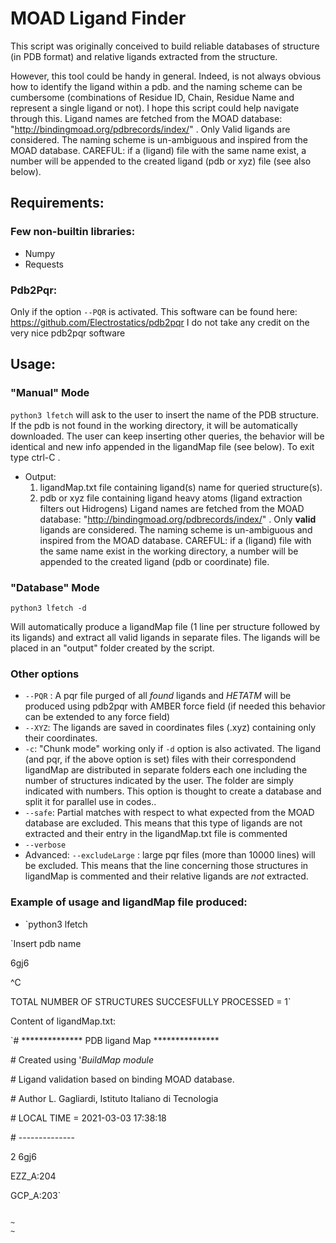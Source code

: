 # MOAD Ligand Finder
This script was originally conceived to build reliable databases of structure (in PDB format) and relative ligands extracted from the structure.

However, this tool could be handy in general. Indeed, is not always obvious how to identify the ligand within a pdb. and the naming scheme can be cumbersome (combinations of Residue ID, Chain, Residue Name and represent a single ligand or not). I hope this script could help navigate through this. 
Ligand names are fetched from the MOAD database: "http://bindingmoad.org/pdbrecords/index/"  . Only Valid ligands are considered.
The naming scheme is un-ambiguous and inspired from the MOAD database. CAREFUL: if a (ligand) file with the same name exist, 
a number will be appended to the created ligand (pdb or xyz) file (see also below).


## Requirements:

### Few non-builtin libraries:
* Numpy
* Requests

### Pdb2Pqr:
Only if the option `--PQR` is activated.
This software can be found here: https://github.com/Electrostatics/pdb2pqr 
I do not take any credit on the very nice pdb2pqr software

## Usage:
### "Manual" Mode
`python3 lfetch`
will ask to the user to insert the name of the PDB structure. 
If the pdb is not found in the working directory, it will be automatically downloaded.
The user can keep inserting other queries, the behavior will be identical and new info appended in the ligandMap file (see below).
To exit type ctrl-C .

* Output: 
  1. ligandMap.txt file containing ligand(s) name for queried structure(s).
  1. pdb or xyz file containing ligand heavy atoms (ligand extraction filters out Hidrogens)
Ligand names are fetched from the MOAD database: "http://bindingmoad.org/pdbrecords/index/"  . Only **valid** ligands are considered.
The naming scheme is un-ambiguous and inspired from the MOAD database. CAREFUL: if a (ligand) file with the same name exist in the working directory, 
a number will be appended to the created ligand (pdb or coordinate) file.

### "Database" Mode
`python3 lfetch -d`

Will automatically produce a ligandMap file (1 line per structure followed by its ligands) and extract all valid ligands in separate files.
The ligands will be placed in an "output" folder created by the script.

### Other options

* `--PQR` : A pqr file purged of all *found* ligands and *HETATM* will be produced using pdb2pqr with AMBER force field (if needed this behavior can be extended to any force field)
* `--XYZ`: The ligands are saved in coordinates files (.xyz) containing only their coordinates.
* `-c`: "Chunk mode" working only if `-d` option is also activated. The ligand (and pqr, if the above option is set) files with their correspondend ligandMap are distributed in separate folders each one including the number of structures indicated by the user. The folder are simply indicated with numbers. This option is thought to create a database and split it for parallel use in codes..
* `--safe`: Partial matches with respect to what expected from the MOAD database are excluded. This means that this type of ligands are not extracted and their entry in the ligandMap.txt file is commented
* `--verbose`
* Advanced: `--excludeLarge` : large pqr files (more than 10000 lines) will be excluded. This means that the line concerning those structures in ligandMap is commented and their relative ligands are *not* extracted.

### Example of usage and ligandMap file produced:

* `python3 lfetch

`Insert pdb name

6gj6

^C 

TOTAL NUMBER OF STRUCTURES SUCCESFULLY PROCESSED = 1`

Content of ligandMap.txt:

`\# ************** PDB ligand Map ***************

\#       Created using '*BuildMap module*

\# Ligand validation based on binding MOAD database.

\# Author L. Gagliardi, Istituto Italiano di Tecnologia

\# LOCAL TIME = 2021-03-03 17:38:18

\# --------------

2       6gj6

EZZ_A:204

GCP_A:203`


                                                                                                                     ~                                                                                                                       ~               


